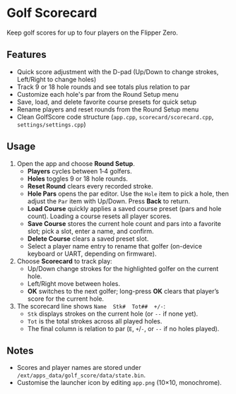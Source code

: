 # Golf Scorecard
Keep golf scores for up to four players on the Flipper Zero.

## Features
- Quick score adjustment with the D-pad (Up/Down to change strokes, Left/Right to change holes)
- Track 9 or 18 hole rounds and see totals plus relation to par
- Customize each hole's par from the Round Setup menu
- Save, load, and delete favorite course presets for quick setup
- Rename players and reset rounds from the Round Setup menu
- Clean GolfScore code structure (`app.cpp`, `scorecard/scorecard.cpp`, `settings/settings.cpp`)

## Usage
1. Open the app and choose **Round Setup**.
   - **Players** cycles between 1‑4 golfers.
   - **Holes** toggles 9 or 18 hole rounds.
   - **Reset Round** clears every recorded stroke.
   - **Hole Pars** opens the par editor. Use the `Hole` item to pick a hole, then adjust the `Par` item with Up/Down. Press **Back** to return.
   - **Load Course** quickly applies a saved course preset (pars and hole count). Loading a course resets all player scores.
   - **Save Course** stores the current hole count and pars into a favorite slot; pick a slot, enter a name, and confirm.
   - **Delete Course** clears a saved preset slot.
   - Select a player name entry to rename that golfer (on-device keyboard or UART, depending on firmware).
2. Choose **Scorecard** to track play:
   - Up/Down change strokes for the highlighted golfer on the current hole.
   - Left/Right move between holes.
   - **OK** switches to the next golfer; long-press **OK** clears that player’s score for the current hole.
3. The scorecard line shows `Name  Stk#  Tot##  +/-`:
   - `Stk` displays strokes on the current hole (or `--` if none yet).
   - `Tot` is the total strokes across all played holes.
   - The final column is relation to par (`E`, `+`/`-`, or `--` if no holes played).

## Notes
- Scores and player names are stored under `/ext/apps_data/golf_score/data/state.bin`.
- Customise the launcher icon by editing `app.png` (10×10, monochrome).
